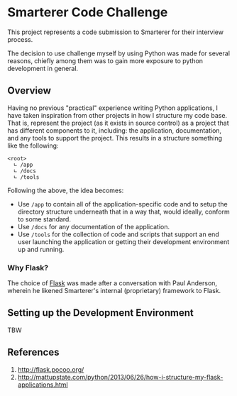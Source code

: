 # Smarterer Code Challenge
This project represents a code submission to Smarterer for their interview process.

The decision to use challenge myself by using Python was made for several reasons, chiefly among them was to gain more exposure to python development in general.

## Overview
Having no previous "practical" experience writing Python applications, I have taken inspiration from other projects in how I structure my code base. That is, represent the project (as it exists in source control) as a project that has different components to it, including: the application, documentation, and any tools to support the project. This results in a structure something like the following:

```
<root>
  ∟ /app
  ∟ /docs
  ∟ /tools
```

Following the above, the idea becomes:

* Use `/app` to contain all of the application-specific code and to setup the directory structure underneath that in a way that, would ideally, conform to some standard.
* Use `/docs` for any documentation of the application.
* Use `/tools` for the collection of code and scripts that support an end user launching the application or getting their development environment up and running.

### Why Flask?
The choice of [Flask](http://flask.pocoo.org/) was made after a conversation with Paul Anderson, wherein he likened Smarterer's internal (proprietary) framework to Flask.

## Setting up the Development Environment
TBW

## References

1. http://flask.pocoo.org/
2. http://mattupstate.com/python/2013/06/26/how-i-structure-my-flask-applications.html
